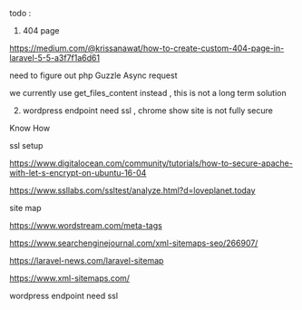 todo :

1. 404 page

https://medium.com/@krissanawat/how-to-create-custom-404-page-in-laravel-5-5-a3f7f1a6d61


need to figure out php Guzzle Async request

we currently use get_files_content instead , this is not a long term solution

2. wordpress endpoint need ssl , chrome show site is not fully secure

Know How

ssl setup

https://www.digitalocean.com/community/tutorials/how-to-secure-apache-with-let-s-encrypt-on-ubuntu-16-04

https://www.ssllabs.com/ssltest/analyze.html?d=loveplanet.today

site map

https://www.wordstream.com/meta-tags

https://www.searchenginejournal.com/xml-sitemaps-seo/266907/

https://laravel-news.com/laravel-sitemap

https://www.xml-sitemaps.com/

wordpress endpoint need ssl
